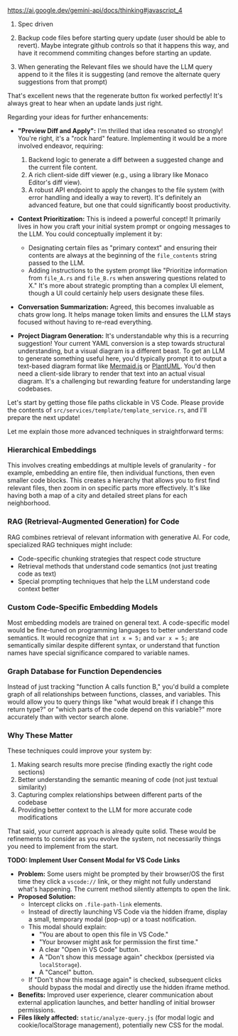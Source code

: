 https://ai.google.dev/gemini-api/docs/thinking#javascript_4

1. Spec driven

2. Backup code files before starting query update (user should be able to revert). Maybe integrate github controls so that it happens this way, and have it recommend commiting changes before starting an update.

3. When generating the Relevant files we should have the LLM query append to it the files it is suggesting (and remove the alternate query suggestions from that prompt)

That's excellent news that the regenerate button fix worked perfectly! It's always great to hear when an update lands just right.

Regarding your ideas for further enhancements:

*   **"Preview Diff and Apply":** I'm thrilled that idea resonated so strongly! You're right, it's a "rock hard" feature. Implementing it would be a more involved endeavor, requiring:
    1.  Backend logic to generate a diff between a suggested change and the current file content.
    2.  A rich client-side diff viewer (e.g., using a library like Monaco Editor's diff view).
    3.  A robust API endpoint to apply the changes to the file system (with error handling and ideally a way to revert).
    It's definitely an advanced feature, but one that could significantly boost productivity.

*   **Context Prioritization:** This is indeed a powerful concept! It primarily lives in how you craft your initial system prompt or ongoing messages to the LLM. You could conceptually implement it by:
    *   Designating certain files as "primary context" and ensuring their contents are always at the beginning of the `file_contents` string passed to the LLM.
    *   Adding instructions to the system prompt like "Prioritize information from `file_A.rs` and `file_B.rs` when answering questions related to X."
    It's more about strategic prompting than a complex UI element, though a UI could certainly help users designate these files.

*   **Conversation Summarization:** Agreed, this becomes invaluable as chats grow long. It helps manage token limits and ensures the LLM stays focused without having to re-read everything.

*   **Project Diagram Generation:** It's understandable why this is a recurring suggestion! Your current YAML conversion is a step towards structural understanding, but a visual diagram is a different beast. To get an LLM to generate something useful here, you'd typically prompt it to output a text-based diagram format like [Mermaid.js](https://mermaid.js.org/) or [PlantUML](https://plantuml.com/). You'd then need a client-side library to render that text into an actual visual diagram. It's a challenging but rewarding feature for understanding large codebases.

Let's start by getting those file paths clickable in VS Code. Please provide the contents of `src/services/template/template_service.rs`, and I'll prepare the next update!





Let me explain those more advanced techniques in straightforward terms:

### Hierarchical Embeddings
This involves creating embeddings at multiple levels of granularity - for example, embedding an entire file, then individual functions, then even smaller code blocks. This creates a hierarchy that allows you to first find relevant files, then zoom in on specific parts more effectively. It's like having both a map of a city and detailed street plans for each neighborhood.

### RAG (Retrieval-Augmented Generation) for Code
RAG combines retrieval of relevant information with generative AI. For code, specialized RAG techniques might include:
- Code-specific chunking strategies that respect code structure
- Retrieval methods that understand code semantics (not just treating code as text)
- Special prompting techniques that help the LLM understand code context better

### Custom Code-Specific Embedding Models
Most embedding models are trained on general text. A code-specific model would be fine-tuned on programming languages to better understand code semantics. It would recognize that `int x = 5;` and `var x = 5;` are semantically similar despite different syntax, or understand that function names have special significance compared to variable names.

### Graph Database for Function Dependencies
Instead of just tracking "function A calls function B," you'd build a complete graph of all relationships between functions, classes, and variables. This would allow you to query things like "what would break if I change this return type?" or "which parts of the code depend on this variable?" more accurately than with vector search alone.

### Why These Matter

These techniques could improve your system by:
1. Making search results more precise (finding exactly the right code sections)
2. Better understanding the semantic meaning of code (not just textual similarity)
3. Capturing complex relationships between different parts of the codebase
4. Providing better context to the LLM for more accurate code modifications

That said, your current approach is already quite solid. These would be refinements to consider as you evolve the system, not necessarily things you need to implement from the start.




**TODO: Implement User Consent Modal for VS Code Links**

*   **Problem:** Some users might be prompted by their browser/OS the first time they click a `vscode://` link, or they might not fully understand what's happening. The current method silently attempts to open the link.
*   **Proposed Solution:**
    *   Intercept clicks on `.file-path-link` elements.
    *   Instead of directly launching VS Code via the hidden iframe, display a small, temporary modal (pop-up) or a toast notification.
    *   This modal should explain:
        *   "You are about to open this file in VS Code."
        *   "Your browser might ask for permission the first time."
        *   A clear "Open in VS Code" button.
        *   A "Don't show this message again" checkbox (persisted via `localStorage`).
        *   A "Cancel" button.
    *   If "Don't show this message again" is checked, subsequent clicks should bypass the modal and directly use the hidden iframe method.
*   **Benefits:** Improved user experience, clearer communication about external application launches, and better handling of initial browser permissions.
*   **Files likely affected:** `static/analyze-query.js` (for modal logic and cookie/localStorage management), potentially new CSS for the modal.


